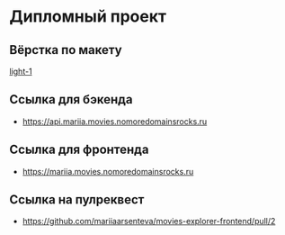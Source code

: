 # **Дипломный проект**

## Вёрстка по макету

[light-1](https://www.figma.com/file/6FMWkB94wE7KTkcCgUXtnC/Дипломный-проект?type=design&node-id=891-3857&mode=design&t=7GoPnCS3Emkx9udX-0)

## Ссылка для бэкенда

- https://api.mariia.movies.nomoredomainsrocks.ru

## Ссылка для фронтенда

- https://mariia.movies.nomoredomainsrocks.ru

## Ссылка на пулреквест

- https://github.com/mariiaarsenteva/movies-explorer-frontend/pull/2
